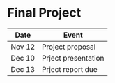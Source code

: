 # Final Project

| Date | Event | 
|-|-|
| Nov 12  | Project proposal |
| Dec 10  | Prject presentation | 
| Dec 13   | Prject report due | 
 
